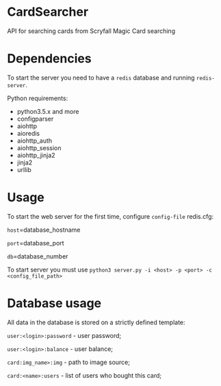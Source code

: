 # CardSearcher

API for searching cards from Scryfall Magic Card searching

# Dependencies

To start the server you need to have a `redis` database and running `redis-server`.

Python requirements:

- python3.5.x and more
- configparser
- aiohttp
- aioredis
- aiohttp_auth
- aiohttp_session
- aiohttp_jinja2
- jinja2
- urllib

# Usage

To start the web server for the first time, configure `config-file` redis.cfg:

`host`=database_hostname

`port`=database_port

`db`=database_number

To start server you must use `python3 server.py -i <host> -p <port> -c <config_file_path>`

# Database usage

All data in the database is stored on a strictly defined template:

`user:<login>:password` - user password;

`user:<login>:balance` - user balance;

`card:img_name>:img` - path to image source;

`card:<name>:users` - list of users who bought this card;


